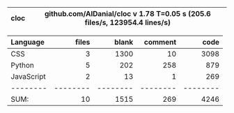 cloc|github.com/AlDanial/cloc v 1.78  T=0.05 s (205.6 files/s, 123954.4 lines/s)
--- | ---

Language|files|blank|comment|code
:-------|-------:|-------:|-------:|-------:
CSS|3|1300|10|3098
Python|5|202|258|879
JavaScript|2|13|1|269
--------|--------|--------|--------|--------
SUM:|10|1515|269|4246
